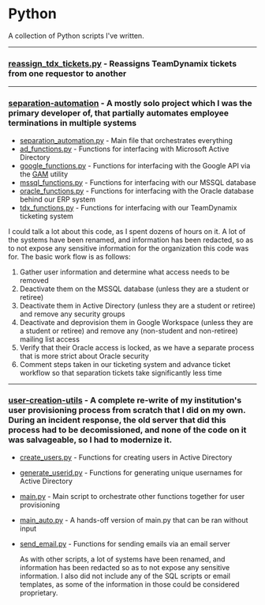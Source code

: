 # Python
A collection of Python scripts I've written.

---

### [reassign_tdx_tickets.py](https://github.com/kadenscroggins/Python/blob/main/reassign_tdx_ticket.py) - Reassigns TeamDynamix tickets from one requestor to another

---

### [separation-automation](https://github.com/kadenscroggins/Python/tree/main/separation-automation) - A mostly solo project which I was the primary developer of, that partially automates employee terminations in multiple systems
* [separation_automation.py](https://github.com/kadenscroggins/Python/blob/main/separation-automation/separation_automation.py) - Main file that orchestrates everything
* [ad_functions.py](https://github.com/kadenscroggins/Python/blob/main/separation-automation/ad_functions.py) - Functions for interfacing with Microsoft Active Directory
* [google_functions.py](https://github.com/kadenscroggins/Python/blob/main/separation-automation/google_functions.py) - Functions for interfacing with the Google API via the [GAM](https://github.com/GAM-team/GAM) utility
* [mssql_functions.py](https://github.com/kadenscroggins/Python/blob/main/separation-automation/mssql_functions.py) - Functions for interfacing with our MSSQL database
* [oracle_functions.py](https://github.com/kadenscroggins/Python/blob/main/separation-automation/oracle_functions.py) - Functions for interfacing with the Oracle database behind our ERP system
* [tdx_functions.py](https://github.com/kadenscroggins/Python/blob/main/separation-automation/tdx_functions.py) - Functions for interfacing with our TeamDynamix ticketing system

I could talk a lot about this code, as I spent dozens of hours on it. A lot of the systems have been renamed, and information has been redacted, so as to not expose any sensitive information for the organization this code was for. The basic work flow is as follows:
1. Gather user information and determine what access needs to be removed
2. Deactivate them on the MSSQL database (unless they are a student or retiree)
3. Deactivate them in Active Directory (unless they are a student or retiree) and remove any security groups
3. Deactivate and deprovision them in Google Workspace (unless they are a student or retiree) and remove any (non-student and non-retiree) mailing list access
4. Verify that their Oracle access is locked, as we have a separate process that is more strict about Oracle security
5. Comment steps taken in our ticketing system and advance ticket workflow so that separation tickets take significantly less time

---

### [user-creation-utils](https://github.com/kadenscroggins/Python/tree/main/user-creation-utils) - A complete re-write of my institution's user provisioning process from scratch that I did on my own. During an incident response, the old server that did this process had to be decomissioned, and none of the code on it was salvageable, so I had to modernize it.
* [create_users.py](https://github.com/kadenscroggins/Python/blob/main/user-creation-utils/create_users.py) - Functions for creating users in Active Directory
* [generate_userid.py](https://github.com/kadenscroggins/Python/blob/main/user-creation-utils/generate_userid.py) - Functions for generating unique usernames for Active Directory
* [main.py](https://github.com/kadenscroggins/Python/blob/main/user-creation-utils/main.py) - Main script to orchestrate other functions together for user provisioning
* [main_auto.py](https://github.com/kadenscroggins/Python/blob/main/user-creation-utils/main_auto.py) - A hands-off version of main.py that can be ran without input
* [send_email.py](https://github.com/kadenscroggins/Python/blob/main/user-creation-utils/send_email.py) - Functions for sending emails via an email server

  As with other scripts, a lot of systems have been renamed, and information has been redacted so as to not expose any sensitive information. I also did not include any of the SQL scripts or email templates, as some of the information in those could be considered proprietary.
